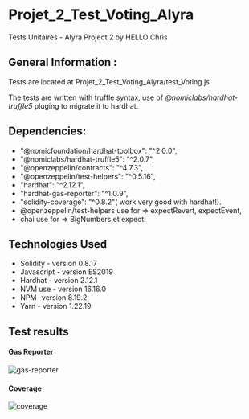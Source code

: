 # Projet_2_Test_Voting_Alyra

Tests Unitaires - Alyra Project 2 by HELLO Chris

## General Information : 

Tests are located at Projet_2_Test_Voting_Alyra/test_Voting.js 

The tests are written with truffle syntax, use of *@nomiclabs/hardhat-truffle5* pluging to migrate it to hardhat.

## Dependencies:
   
   * "@nomicfoundation/hardhat-toolbox": "^2.0.0",
   * "@nomiclabs/hardhat-truffle5": "^2.0.7",
   * "@openzeppelin/contracts": "^4.7.3",
   * "@openzeppelin/test-helpers": "^0.5.16",
   * "hardhat": "^2.12.1",
   * "hardhat-gas-reporter": "^1.0.9",
   * "solidity-coverage": "^0.8.2"( work very good with hardhat!).
   * @openzeppelin/test-helpers use for => expectRevert, expectEvent,
   * chai use for => BigNumbers et expect.


## Technologies Used

* Solidity - version 0.8.17
* Javascript - version ES2019
* Hardhat - version 2.12.1
* NVM use - version 16.16.0
* NPM -version 8.19.2
* Yarn - version 1.22.19

## Test results

#### Gas Reporter
![gas-reporter](https://user-images.githubusercontent.com/93587059/199022199-3ee5d8cc-34bb-4311-9595-beb5b6d59097.PNG)



#### Coverage
![coverage](https://user-images.githubusercontent.com/93587059/199021993-7c68b711-0007-4481-9fce-3130fa8d6755.PNG)
